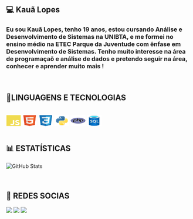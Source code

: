 ## 💻 Kauã Lopes

<h3>Eu sou Kauã Lopes, tenho 19 anos, estou cursando Análise e Desenvolvimento de Sistemas na UNIBTA, e me formei no ensino médio na ETEC Parque da Juventude com ênfase em Desenvolvimento de Sistemas. Tenho muito interesse na área de programaçaõ e análise de dados e pretendo seguir na área, conhecer e aprender muito mais ! </h3>

<br>

## 🤖LINGUAGENS E TECNOLOGIAS

<div style="display: inline_block"><br>
  <img align="center" alt="Kaua-Js" height="30" width="40" src="https://raw.githubusercontent.com/devicons/devicon/master/icons/javascript/javascript-plain.svg">
  <img align="center" alt="Kaua-HTML" height="30" width="40" src="https://raw.githubusercontent.com/devicons/devicon/master/icons/html5/html5-original.svg">
  <img align="center" alt="Kaua-CSS" height="30" width="40" src="https://raw.githubusercontent.com/devicons/devicon/master/icons/css3/css3-original.svg">
  <img align="center" alt="Kaua-Python" height="30" width="40" src="https://raw.githubusercontent.com/devicons/devicon/master/icons/python/python-original.svg">
  <img align="center" alt="Kaua-Python" height="30" width="40" src="https://raw.githubusercontent.com/devicons/devicon/master/icons/php/php-original.svg" />
  <img align="center" alt="Kaua-Sql" height="30" width="40" src="https://raw.githubusercontent.com/devicons/devicon/master/icons/azuresqldatabase/azuresqldatabase-original.svg" />
</div>

<br>

## 📊 ESTATÍSTICAS 

<div
  
<img 
      align="center" 
      alt="GitHub Stats" 
      height="200" 
      src="https://github-readme-stats.vercel.app/api/top-langs/?username=megurisz&theme=tokyonight&layout=compact&custom_title=Tecnologias&langs_count=9" />
      
</div>

<br>

## 🤳 REDES SOCIAS
 
<div>
  
  <a href="https://instagram.com/__kauasz" target="_blank"><img src="https://img.shields.io/badge/-Instagram-%23E4405F?style=for-the-badge&logo=instagram&logoColor=white" target="_blank"></a>
  <a href = "mailto:kauaalexandrelopes@gmail.com"><img src="https://img.shields.io/badge/-Gmail-%23333?style=for-the-badge&logo=gmail&logoColor=white" target="_blank"></a>
  <a href="https://www.linkedin.com/in/rafaella-ballerini-45875016a" target="_blank"><img src="https://img.shields.io/badge/-LinkedIn-%230077B5?style=for-the-badge&logo=linkedin&logoColor=white" target="_blank"></a> 
  
</div>
